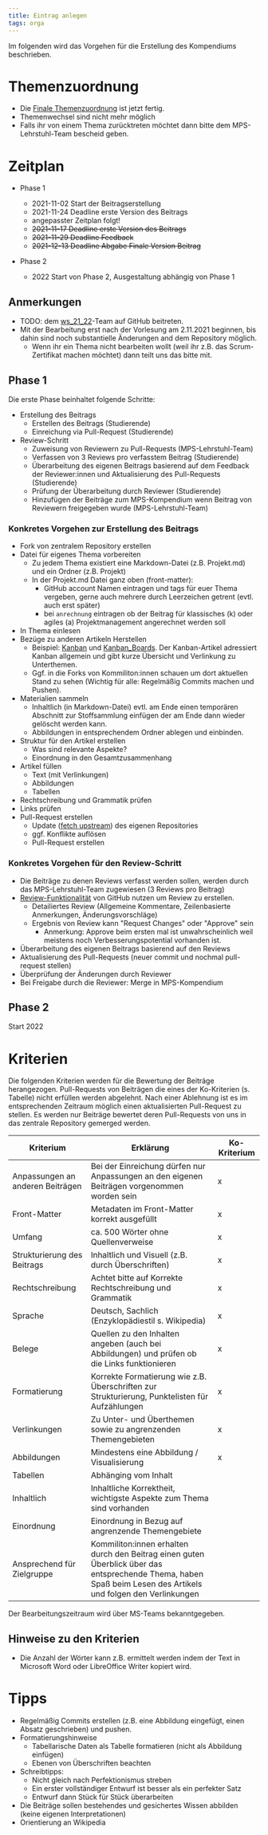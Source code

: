 ```yaml
---
title: Eintrag anlegen
tags: orga
---
```


Im folgenden wird das Vorgehen für die Erstellung des Kompendiums beschrieben.

# Themenzuordnung

* Die [Finale Themenzuordnung](Themenzuordnung.md) ist jetzt fertig.
* Themenwechsel sind nicht mehr möglich
* Falls ihr von einem Thema zurücktreten möchtet dann bitte dem MPS-Lehrstuhl-Team bescheid geben.


# Zeitplan

* Phase 1

  - 2021-11-02 Start der Beitragserstellung
  - 2021-11-24 Deadline erste Version des Beitrags
  - angepasster Zeitplan folgt!
  - ~~2021-11-17 Deadline erste Version des Beitrags~~
  - ~~2021-11-29 Deadline Feedback~~
  - ~~2021-12-13 Deadline Abgabe Finale Version Beitrag~~

* Phase 2
  - 2022 Start von Phase 2, Ausgestaltung abhängig von Phase 1
  
## Anmerkungen

* TODO: dem [ws_21_22](https://github.com/orgs/ManagingProjectsSuccessfully/teams/ws_21_22)-Team auf GitHub beitreten.
* Mit der Bearbeitung erst nach der Vorlesung am 2.11.2021 beginnen, bis dahin sind noch substantielle Änderungen and dem Repository möglich.
  - Wenn ihr ein Thema nicht bearbeiten wollt (weil ihr z.B. das Scrum-Zertifikat machen möchtet) dann teilt uns das bitte mit.
  
## Phase 1

Die erste Phase beinhaltet folgende Schritte:
* Erstellung des Beitrags
  - Erstellen des Beitrags (Studierende)
  - Einreichung via Pull-Request (Studierende)
* Review-Schritt
  - Zuweisung von Reviewern zu Pull-Requests (MPS-Lehrstuhl-Team)
  - Verfassen von 3 Reviews pro verfasstem Beitrag (Studierende)
  - Überarbeitung des eigenen Beitrags basierend auf dem Feedback der Reviewer:innen und Aktualisierung des Pull-Requests (Studierende)
  - Prüfung der Überarbeitung durch Reviewer (Studierende)
  - Hinzufügen der Beiträge zum MPS-Kompendium wenn Beitrag von Reviewern freigegeben wurde (MPS-Lehrstuhl-Team)

  
### Konkretes Vorgehen zur Erstellung des Beitrags

* Fork von zentralem Repository erstellen
* Datei für eigenes Thema vorbereiten
  - Zu jedem Thema existiert eine Markdown-Datei (z.B. Projekt.md) und ein Ordner (z.B. Projekt)
  - In der Projekt.md Datei ganz oben (front-matter):
    - GitHub account Namen eintragen und tags für euer Thema vergeben, gerne auch mehrere durch Leerzeichen getrent (evtl. auch erst später)
    - bei `anrechnung` eintragen ob der Beitrag für klassisches (k) oder agiles (a) Projektmanagement angerechnet werden soll
* In Thema einlesen
* Bezüge zu anderen Artikeln Herstellen
  - Beispiel: [Kanban](kb/Kanban.md) und [Kanban_Boards](kb/Kanban_Boards.md). Der Kanban-Artikel adressiert Kanban allgemein und gibt kurze Übersicht und Verlinkung zu Unterthemen.
  - Ggf. in die Forks von Kommiliton:innen schauen um dort aktuellen Stand zu sehen (Wichtig für alle: Regelmäßig Commits machen und Pushen).
* Materialien sammeln
  - Inhaltlich (in Markdown-Datei) evtl. am Ende einen temporären Abschnitt zur Stoffsammlung einfügen der am Ende dann wieder gelöscht werden kann. 
  - Abbildungen in entsprechendem Ordner ablegen und einbinden.
* Struktur für den Artikel erstellen
  - Was sind relevante Aspekte?
  - Einordnung in den Gesamtzusammenhang
* Artikel füllen
  - Text (mit Verlinkungen)
  - Abbildungen
  - Tabellen
* Rechtschreibung und Grammatik prüfen
* Links prüfen
* Pull-Request erstellen
  - Update ([fetch upstream](https://docs.github.com/en/github/collaborating-with-pull-requests/working-with-forks/syncing-a-fork)) des eigenen Repositories
  - ggf. Konflikte auflösen
  - Pull-Request erstellen
  
### Konkretes Vorgehen für den Review-Schritt

* Die Beiträge zu denen Reviews verfasst werden sollen, werden durch das MPS-Lehrstuhl-Team zugewiesen (3 Reviews pro Beitrag)
* [Review-Funktionalität](https://docs.github.com/en/github/collaborating-with-pull-requests/reviewing-changes-in-pull-requests) von GitHub nutzen um Review zu erstellen.
  - Detailiertes Review (Allgemeine Kommentare, Zeilenbasierte Anmerkungen, Änderungsvorschläge)
  - Ergebnis von Review kann "Request Changes" oder "Approve" sein
    - Anmerkung: Approve beim ersten mal ist unwahrscheinlich weil meistens noch Verbesserungspotential vorhanden ist.
* Überarbeitung des eigenen Beitrags basierend auf den Reviews
* Aktualisierung des Pull-Requests (neuer commit und nochmal pull-request stellen)
* Überprüfung der Änderungen durch Reviewer
* Bei Freigabe durch die Reviewer: Merge in MPS-Kompendium

## Phase 2

Start 2022



# Kriterien

Die folgenden Kriterien werden für die Bewertung der Beiträge herangezogen. Pull-Requests von Beiträgen die eines der Ko-Kriterien (s. Tabelle) nicht erfüllen werden abgelehnt. Nach einer Ablehnung ist es im entsprechenden Zeitraum möglich einen aktualisierten Pull-Request zu stellen. Es werden nur Beiträge bewertet deren Pull-Requests von uns in das zentrale Repository gemerged werden.

| Kriterium | Erklärung | Ko-Kriterium |
|-----|---|---|
| Anpassungen an anderen Beiträgen | Bei der Einreichung dürfen nur Anpassungen an den eigenen Beiträgen vorgenommen worden sein | x |
| Front-Matter | Metadaten im Front-Matter korrekt ausgefüllt | x |
| Umfang | ca. 500 Wörter ohne Quellenverweise | x |
| Strukturierung des Beitrags | Inhaltlich und Visuell (z.B. durch Überschriften) | x |
| Rechtschreibung | Achtet bitte auf Korrekte Rechtschreibung und Grammatik | x |
| Sprache | Deutsch, Sachlich (Enzyklopädiestil s. Wikipedia) | x |
| Belege | Quellen zu den Inhalten angeben (auch bei Abbildungen) und prüfen ob die Links funktionieren | x |
| Formatierung | Korrekte Formatierung wie z.B. Überschriften zur Strukturierung, Punktelisten für Aufzählungen | x |
| Verlinkungen | Zu Unter- und Überthemen sowie zu angrenzenden Themengebieten | x |
| Abbildungen | Mindestens eine Abbildung / Visualisierung | x |
| Tabellen | Abhänging vom Inhalt | |
| Inhaltlich | Inhaltliche Korrektheit, wichtigste Aspekte zum Thema sind vorhanden |
| Einordnung | Einordnung in Bezug auf angrenzende Themengebiete |
| Ansprechend für Zielgruppe | Kommiliton:innen erhalten durch den Beitrag einen guten Überblick über das entsprechende Thema, haben Spaß beim Lesen des Artikels und folgen den Verlinkungen |


Der Bearbeitungszeitraum wird über MS-Teams bekanntgegeben.

## Hinweise zu den Kriterien

* Die Anzahl der Wörter kann z.B. ermittelt werden indem der Text in Microsoft Word oder LibreOffice Writer kopiert wird.

# Tipps

* Regelmäßig Commits erstellen (z.B. eine Abbildung eingefügt, einen Absatz geschrieben) und pushen.
* Formatierungshinweise
  - Tabellarische Daten als Tabelle formatieren (nicht als Abbildung einfügen)
  - Ebenen von Überschriften beachten
* Schreibtipps:
  - Nicht gleich nach Perfektionismus streben
  - Ein erster vollständiger Entwurf ist besser als ein perfekter Satz
  - Entwurf dann Stück für Stück überarbeiten
* Die Beiträge sollen bestehendes und gesichertes Wissen abbilden (keine eigenen Interpretationen)
* Orientierung an Wikipedia
